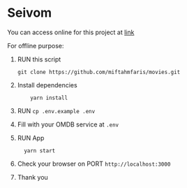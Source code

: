 # Seivom

You can access online for this project at [link](https://seivom.netlify.app/)

For offline purpose:

1. RUN this script

    ```git
    git clone https://github.com/miftahmfaris/movies.git
    ```

2. Install dependencies

    ```script
        yarn install
    ```

3. RUN `cp .env.example .env`

4. Fill with your OMDB service at `.env`

5. RUN App

    ```script
      yarn start
    ```

6. Check your browser on PORT `http://localhost:3000`

7. Thank you
